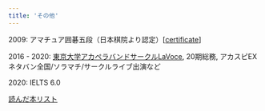 ```yaml
---
title: 'その他'
---
```



2009: アマチュア囲碁五段（日本棋院より認定）[[certificate](https://sosuke.info/files/go.pdf)]

2016 - 2020: [東京大学アカペラバンドサークルLaVoce](https://www.lavoce.jp/), 20期総務, アカスピEXネタバン全国/ソラマチ/サークルライブ出演など

2020: IELTS 6.0 

[読んだ本リスト](https://sosuke.info/ja/reading_books)
